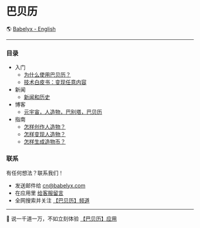 # 巴贝历

🌎 [Babelyx - English](./_enus.md)

---

### 目录

- 入门
  - [为什么使用巴贝历？](./plans/user_guide/_zhcn.md)
  - [技术白皮书：变现任意内容](./plans/whitepaper/_zhcn.md)
- 新闻
  - [新闻和历史](./news/_zhcn.md)
- 博客
  - [元宇宙，人造物，巴别塔，巴贝历](./blog/_zhcn.md)
- 指南
  - [怎样创作人造物？](./topic/how_to_create_artifact/_zhcn.md)
  - [怎样变现人造物？](./topic/how_to_monetize_creation/_zhcn.md)
  - [怎样生成造物币？](./topic/how_to_mint_nft/_zhcn.md)

### 联系

有任何想法？联系我们！

- 发送邮件给 [cn@babelyx.com](mailto:cn@babelyx.com)
- 在应用里 <a href="https://csr.巴贝历.com" target="_blank">给客服留言</a>
- 全网搜索并关注 <a href="https://links.巴贝历.com" target="_blank">【巴贝历】频道</a>

---

🚀 说一千道一万，不如立刻体验 <a href="https://u.巴贝历.com" target="_blank">【巴贝历】应用</a>

<!-- ✨ 巴贝历源自 [远近星空](https://yuanjinx.com) -->

<!-- - 规则
  - [使用协议](./rules/terms_of_use/_zhcn.md)
  - [隐私政策](./rules/privacy_policy/_zhcn.md)
  - [社区准则](./rules/community_guidelines/_zhcn.md) -->
